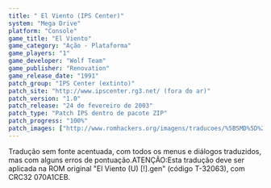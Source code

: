 ```yaml
---
title: " El Viento (IPS Center)"
system: "Mega Drive"
platform: "Console"
game_title: "El Viento"
game_category: "Ação - Plataforma"
game_players: "1"
game_developer: "Wolf Team"
game_publisher: "Renovation"
game_release_date: "1991"
patch_group: "IPS Center (extinto)"
patch_site: "http://www.ipscenter.rg3.net/ (fora do ar)"
patch_version: "1.0"
patch_release: "24 de fevereiro de 2003"
patch_type: "Patch IPS dentro de pacote ZIP"
patch_progress: "100%"
patch_images: ["http://www.romhackers.org/imagens/traducoes/%5BSMD%5D%20El%20Viento%20-%20IPS%20Center%20-%201.png","http://www.romhackers.org/imagens/traducoes/%5BSMD%5D%20El%20Viento%20-%20IPS%20Center%20-%202.png","http://www.romhackers.org/imagens/traducoes/%5BSMD%5D%20El%20Viento%20-%20IPS%20Center%20-%203.png"]
---
```

Tradução sem fonte acentuada, com todos os menus e diálogos traduzidos, mas com alguns erros de pontuação.ATENÇÃO:Esta tradução deve ser aplicada na ROM original "El Viento (U) [!].gen" (código T-32063), com CRC32 070A1CEB.